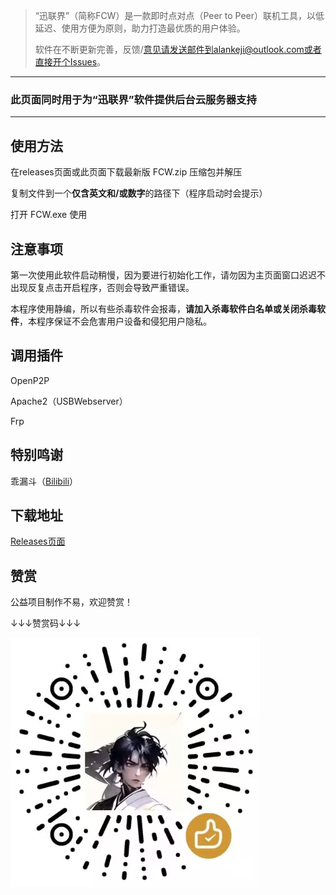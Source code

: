 > “迅联界”（简称FCW）是一款即时点对点（Peer to Peer）联机工具，以低延迟、使用方便为原则，助力打造最优质的用户体验。
>
>  软件在不断更新完善，反馈/意见请发送邮件到alankeji@outlook.com或者直接开个Issues。

---

### 此页面同时用于为“迅联界”软件提供后台云服务器支持

--- 
## 使用方法
在releases页面或此页面下载最新版 FCW.zip 压缩包并解压

复制文件到一个**仅含英文和/或数字**的路径下（程序启动时会提示）

打开 FCW.exe 使用

## 注意事项
第一次使用此软件启动稍慢，因为要进行初始化工作，请勿因为主页面窗口迟迟不出现反复点击开启程序，否则会导致严重错误。

本程序使用静编，所以有些杀毒软件会报毒，**请加入杀毒软件白名单或关闭杀毒软件**，本程序保证不会危害用户设备和侵犯用户隐私。

## 调用插件
OpenP2P

Apache2（USBWebserver）

Frp

## 特别鸣谢
乖漏斗（[Bilibili](https://space.bilibili.com/496960407)）

## 下载地址
[Releases页面](https://github.com/Alankeji/FCW/releases/latest)

## 赞赏
公益项目制作不易，欢迎赞赏！

↓↓↓赞赏码↓↓↓

[![赞赏妈](/赞赏.jpg "微信扫描赞赏")](https://alankeji.github.io/FCW/赞赏.jpg)
